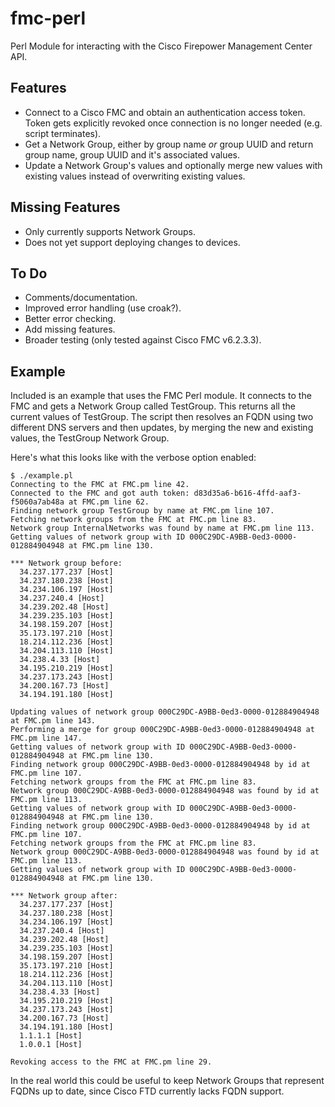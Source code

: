 # fmc-perl
Perl Module for interacting with the Cisco Firepower Management Center API.

## Features
- Connect to a Cisco FMC and obtain an authentication access token. Token gets explicitly revoked once connection is no longer needed (e.g. script terminates).
- Get a Network Group, either by group name *or* group UUID and return group name, group UUID and it's associated values.
- Update a Network Group's values and optionally merge new values with existing values instead of overwriting existing values.

## Missing Features
- Only currently supports Network Groups.
- Does not yet support deploying changes to devices.

## To Do
- Comments/documentation.
- Improved error handling (use croak?).
- Better error checking.
- Add missing features.
- Broader testing (only tested against Cisco FMC v6.2.3.3).

## Example
Included is an example that uses the FMC Perl module. It connects to the FMC and gets a Network Group called TestGroup. This returns all the current values of TestGroup. The script then resolves an FQDN using two different DNS servers and then updates, by merging the new and existing values, the TestGroup Network Group.

Here's what this looks like with the verbose option enabled: 

````
$ ./example.pl
Connecting to the FMC at FMC.pm line 42.
Connected to the FMC and got auth token: d83d35a6-b616-4ffd-aaf3-f5060a7ab48a at FMC.pm line 62.
Finding network group TestGroup by name at FMC.pm line 107.
Fetching network groups from the FMC at FMC.pm line 83.
Network group InternalNetworks was found by name at FMC.pm line 113.
Getting values of network group with ID 000C29DC-A9BB-0ed3-0000-012884904948 at FMC.pm line 130.

*** Network group before:
  34.237.177.237 [Host]
  34.237.180.238 [Host]
  34.234.106.197 [Host]
  34.237.240.4 [Host]
  34.239.202.48 [Host]
  34.239.235.103 [Host]
  34.198.159.207 [Host]
  35.173.197.210 [Host]
  18.214.112.236 [Host]
  34.204.113.110 [Host]
  34.238.4.33 [Host]
  34.195.210.219 [Host]
  34.237.173.243 [Host]
  34.200.167.73 [Host]
  34.194.191.180 [Host]

Updating values of network group 000C29DC-A9BB-0ed3-0000-012884904948 at FMC.pm line 143.
Performing a merge for group 000C29DC-A9BB-0ed3-0000-012884904948 at FMC.pm line 147.
Getting values of network group with ID 000C29DC-A9BB-0ed3-0000-012884904948 at FMC.pm line 130.
Finding network group 000C29DC-A9BB-0ed3-0000-012884904948 by id at FMC.pm line 107.
Fetching network groups from the FMC at FMC.pm line 83.
Network group 000C29DC-A9BB-0ed3-0000-012884904948 was found by id at FMC.pm line 113.
Getting values of network group with ID 000C29DC-A9BB-0ed3-0000-012884904948 at FMC.pm line 130.
Finding network group 000C29DC-A9BB-0ed3-0000-012884904948 by id at FMC.pm line 107.
Fetching network groups from the FMC at FMC.pm line 83.
Network group 000C29DC-A9BB-0ed3-0000-012884904948 was found by id at FMC.pm line 113.
Getting values of network group with ID 000C29DC-A9BB-0ed3-0000-012884904948 at FMC.pm line 130.

*** Network group after:
  34.237.177.237 [Host]
  34.237.180.238 [Host]
  34.234.106.197 [Host]
  34.237.240.4 [Host]
  34.239.202.48 [Host]
  34.239.235.103 [Host]
  34.198.159.207 [Host]
  35.173.197.210 [Host]
  18.214.112.236 [Host]
  34.204.113.110 [Host]
  34.238.4.33 [Host]
  34.195.210.219 [Host]
  34.237.173.243 [Host]
  34.200.167.73 [Host]
  34.194.191.180 [Host]
  1.1.1.1 [Host]
  1.0.0.1 [Host]

Revoking access to the FMC at FMC.pm line 29.
````

In the real world this could be useful to keep Network Groups that represent FQDNs up to date, since Cisco FTD currently lacks FQDN support.
